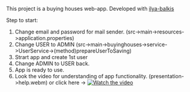 This project is a buying houses web-app.
Developed with [ilya-balkis](#https://github.com/ilya-balkis)

Step to start:
  1) Change email and password for mail sender. 
  (src->main->resources->application.properties)
  2) Change USER to ADMIN
  (src->main->buyinghouses->service->UserService->(method)prepareUserToSaving)
  3) Strart app and create 1st user
  4) Change ADMIN to USER back.
  5) App is ready to use.
  6) Look the video for understanding of app functionality.
  (presentation->help.webm) or click here -> [![Watch the video](https://acsmil.ejoinme.org/Portals/4882/Files/2013%20Gala%20Madison/Play.jpg)](https://youtu.be/DjNE3zdoybE)
